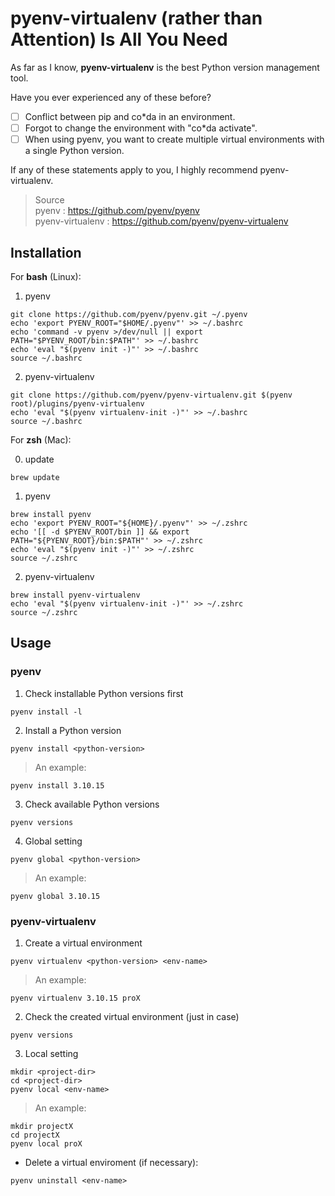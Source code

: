 # pyenv-virtualenv (rather than Attention) Is All You Need

As far as I know, **pyenv-virtualenv** is the best Python version management tool.

Have you ever experienced any of these before?
- [ ] Conflict between pip and co*da in an environment.
- [ ] Forgot to change the environment with "co*da activate".
- [ ] When using pyenv, you want to create multiple virtual environments with a single Python version.

If any of these statements apply to you, I highly recommend pyenv-virtualenv.

> Source  
> pyenv : https://github.com/pyenv/pyenv  
> pyenv-virtualenv : https://github.com/pyenv/pyenv-virtualenv

## Installation
For **bash** (Linux):
1. pyenv
```
git clone https://github.com/pyenv/pyenv.git ~/.pyenv
echo 'export PYENV_ROOT="$HOME/.pyenv"' >> ~/.bashrc
echo 'command -v pyenv >/dev/null || export PATH="$PYENV_ROOT/bin:$PATH"' >> ~/.bashrc
echo 'eval "$(pyenv init -)"' >> ~/.bashrc
source ~/.bashrc
```

2. pyenv-virtualenv
```
git clone https://github.com/pyenv/pyenv-virtualenv.git $(pyenv root)/plugins/pyenv-virtualenv
echo 'eval "$(pyenv virtualenv-init -)"' >> ~/.bashrc
source ~/.bashrc
```

For **zsh** (Mac):

0. update
```
brew update
```
1. pyenv
```
brew install pyenv
echo 'export PYENV_ROOT="${HOME}/.pyenv"' >> ~/.zshrc
echo '[[ -d $PYENV_ROOT/bin ]] && export PATH="${PYENV_ROOT}/bin:$PATH"' >> ~/.zshrc
echo 'eval "$(pyenv init -)"' >> ~/.zshrc
source ~/.zshrc
```

2. pyenv-virtualenv
```
brew install pyenv-virtualenv
echo 'eval "$(pyenv virtualenv-init -)"' >> ~/.zshrc
source ~/.zshrc
```

## Usage

### pyenv
1. Check installable Python versions first
```
pyenv install -l
```

2. Install a Python version
```
pyenv install <python-version>
```
> An example:
```
pyenv install 3.10.15
```

3. Check available Python versions
```
pyenv versions
```

4. Global setting
```
pyenv global <python-version>
```
> An example:
```
pyenv global 3.10.15
```

### pyenv-virtualenv
1. Create a virtual environment
```
pyenv virtualenv <python-version> <env-name>
```
> An example:
```
pyenv virtualenv 3.10.15 proX
```

2. Check the created virtual environment (just in case)
```
pyenv versions
```

3. Local setting
```
mkdir <project-dir>
cd <project-dir>
pyenv local <env-name>
```
> An example:
```
mkdir projectX
cd projectX
pyenv local proX
```

- Delete a virtual enviroment (if necessary):
```
pyenv uninstall <env-name>
```
